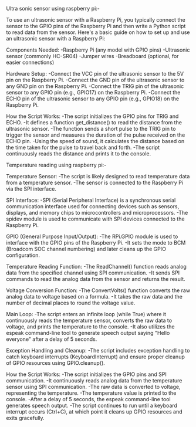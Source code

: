 Ultra sonic sensor using raspberry pi:-

To use an ultrasonic sensor with a Raspberry Pi, you typically connect the sensor to the GPIO pins of the Raspberry Pi and then write a Python script to read data from the sensor. Here's a basic guide on how to set up and use an ultrasonic sensor with a Raspberry Pi:

Components Needed:
 -Raspberry Pi (any model with GPIO pins)
 -Ultrasonic sensor (commonly HC-SR04)
 -Jumper wires
 -Breadboard (optional, for easier connections)
 
Hardware Setup:
 -Connect the VCC pin of the ultrasonic sensor to the 5V pin on the Raspberry Pi.
 -Connect the GND pin of the ultrasonic sensor to any GND pin on the Raspberry Pi.
 -Connect the TRIG pin of the ultrasonic sensor to any GPIO pin (e.g., GPIO17) on the Raspberry Pi.
 -Connect the ECHO pin of the ultrasonic sensor to any GPIO pin (e.g., GPIO18) on the Raspberry Pi.

How the Script Works:
 -The script initializes the GPIO pins for TRIG and ECHO.
 -It defines a function get_distance() to read the distance from the ultrasonic sensor.
 -The function sends a short pulse to the TRIG pin to trigger the sensor and measures the duration of the pulse received on the ECHO pin.
 -Using the speed of sound, it calculates the distance based on the time taken for the pulse to travel back and forth.
 -The script continuously reads the distance and prints it to the console.

 
Temperature reading using raspberry pi:-

Temperature Sensor:
 -The script is likely designed to read temperature data from a temperature sensor.
 -The sensor is connected to the Raspberry Pi via the SPI interface.
 
SPI Interface:
 -SPI (Serial Peripheral Interface) is a synchronous serial communication interface used for connecting devices such as sensors, displays, and memory chips to microcontrollers and microprocessors.
 -The spidev module is used to communicate with SPI devices connected to the Raspberry Pi.

GPIO (General Purpose Input/Output):
 -The RPi.GPIO module is used to interface with the GPIO pins of the Raspberry Pi.
 -It sets the mode to BCM (Broadcom SOC channel numbering) and later cleans up the GPIO configuration.

Temperature Reading Function:
 -The ReadChannel() function reads analog data from the specified channel using SPI communication.
 -It sends SPI commands to read the analog data from the sensor and returns the result.

Voltage Conversion Function:
 -The ConvertVolts() function converts the raw analog data to voltage based on a formula.
 -It takes the raw data and the number of decimal places to round the voltage value.

Main Loop:
 -The script enters an infinite loop (while True) where it continuously reads the temperature sensor, converts the raw data to voltage, and prints the temperature to the console.
 -It also utilizes the espeak command-line tool to generate speech output saying "Hello everyone" after a delay of 5 seconds.

Exception Handling and Cleanup:
 -The script includes exception handling to catch keyboard interrupts (KeyboardInterrupt) and ensure proper cleanup of GPIO resources using GPIO.cleanup().

How the Script Works:
 -The script initializes the GPIO pins and SPI communication.
 -It continuously reads analog data from the temperature sensor using SPI communication.
 -The raw data is converted to voltage, representing the temperature.
 -The temperature value is printed to the console.
 -After a delay of 5 seconds, the espeak command-line tool generates speech output.
 -The script continues to run until a keyboard interrupt occurs (Ctrl+C), at which point it cleans up GPIO resources and exits gracefully.
